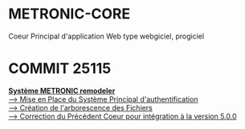 # METRONIC-CORE
Coeur Principal d'application Web type webgiciel, progiciel

# COMMIT 25115
<u><b>Système METRONIC remodeler</b><u><br>
--> Mise en Place du Système Principal d'authentification<br>
--> Création de l'arborescence des Fichiers<br>
--> Correction du Précédent Coeur pour intégration à la version 5.0.0<br>


